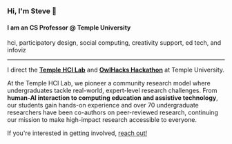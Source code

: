 ### Hi, I'm Steve  👋

#### I am an CS Professor @ Temple University 
hci, participatory design, social computing, creativity support, ed tech, and infoviz

---

I direct the [**Temple HCI Lab**](https://github.com/orgs/Civic-Interactions-Lab) and [**OwlHacks Hackathon**](https://github.com/owlhacks) at Temple University.

At the Temple HCI Lab, we pioneer a community research model where undergraduates tackle real-world, expert-level research challenges. From **human-AI interaction to computing education and assistive technology**, our students gain hands-on experience and over 70 undergraduate researchers have been co-authors on peer-reviewed research, continuing our mission to make high-impact research accessible to everyone.

If you're interested in getting involved, [reach out!](https://stevemacn.github.io/)


<!--
**stevemacn/stevemacn** is a ✨ _special_ ✨ repository because its `README.md` (this file) appears on your GitHub profile.

<span>
  <img align="center" src="https://github-readme-stats.vercel.app/api?username=stevemacn&show_icons=true&count_private=true&include_all_commits=true&hide=contribs&bg_color=30,5A585A,090947&title_color=20A4F3&text_color=20A4F3&icon_color=BC6F03" alt="Steve MacNeil's GitHub Stats" />
  <img align="center" src="https://github-readme-stats.vercel.app/api/top-langs/?username=stevemacn&layout=compact&langs_count=12&&hide=jupyter notebook,html,css,scss&theme=nightowl" alt="Stephen MacNeil's Most Used Languages" />
</span>

Here are some ideas to get you started:

- 🔭 I’m currently working on ...
- 🌱 I’m currently learning ...
- 👯 I’m looking to collaborate on ...
- 🤔 I’m looking for help with ...
- 💬 Ask me about ...
- 📫 How to reach me: ...
- 😄 Pronouns: ...
- ⚡ Fun fact: ...
-->
